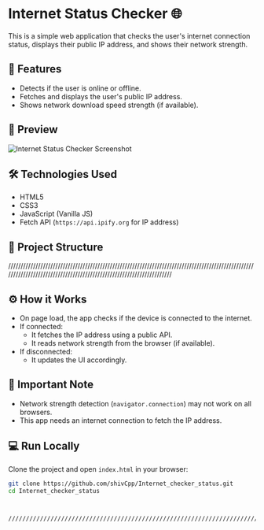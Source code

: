 # Internet Status Checker 🌐

This is a simple web application that checks the user's internet connection status, displays their public IP address, and shows their network strength.

## 🚀 Features
- Detects if the user is online or offline.
- Fetches and displays the user's public IP address.
- Shows network download speed strength (if available).

## 📸 Preview
![Internet Status Checker Screenshot](preview.png) <!-- (Optional: You can add a screenshot later) -->

## 🛠️ Technologies Used
- HTML5
- CSS3
- JavaScript (Vanilla JS)
- Fetch API (`https://api.ipify.org` for IP address)

## 📂 Project Structure

/////////////////////////////////////////////////////////////////////////////////////////////////////////////////////////////////////////////////////////////////////

## ⚙️ How it Works
- On page load, the app checks if the device is connected to the internet.
- If connected:
  - It fetches the IP address using a public API.
  - It reads network strength from the browser (if available).
- If disconnected:
  - It updates the UI accordingly.

## 📢 Important Note
- Network strength detection (`navigator.connection`) may not work on all browsers.
- This app needs an internet connection to fetch the IP address.

## 💻 Run Locally
Clone the project and open `index.html` in your browser:
```bash
git clone https://github.com/shivCpp/Internet_checker_status.git
cd Internet_checker_status



/////////////////////////////////////////////////////////////////////////////////////////////////////////////////////////////////////////////////////////////////



